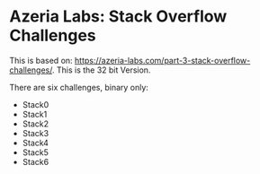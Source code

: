 # Azeria Labs: Stack Overflow Challenges

This is based on: https://azeria-labs.com/part-3-stack-overflow-challenges/.
This is the 32 bit Version.

There are six challenges, binary only:
* Stack0
* Stack1
* Stack2
* Stack3
* Stack4
* Stack5
* Stack6
